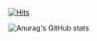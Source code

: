 [![Hits](https://hits.seeyoufarm.com/api/count/incr/badge.svg?url=https%3A%2F%2Fgithub.com%2FHYKdev&count_bg=%23DED8E3&title_bg=%230057F9&icon=&icon_color=%23E7E7E7&title=HITS&edge_flat=false)](https://hits.seeyoufarm.com)

![Anurag's GitHub stats](https://github-readme-stats.vercel.app/api?username=HYKdev&show_icons=true&theme=radical)
